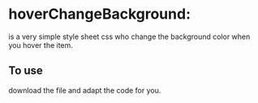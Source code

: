 # hoverChangeBackground: 
is a very simple style sheet css who change the background
color when you hover the item.

## To use
download the file and adapt the code for you.